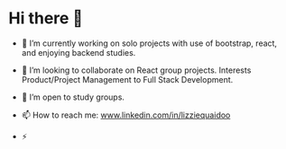 # Hi there 👋

- 🔭 I’m currently working on solo projects with use of bootstrap, react, and enjoying backend studies.

- 👯 I’m looking to collaborate on React group projects. Interests Product/Project Management to Full Stack Development. 

- 🤔 I’m open to study groups.

- 📫 How to reach me: www.linkedin.com/in/lizziequaidoo


- ⚡
